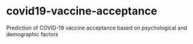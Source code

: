 # covid19-vaccine-acceptance
Prediction of COVID-19 vaccine acceptance based on psychological and demographic factors
